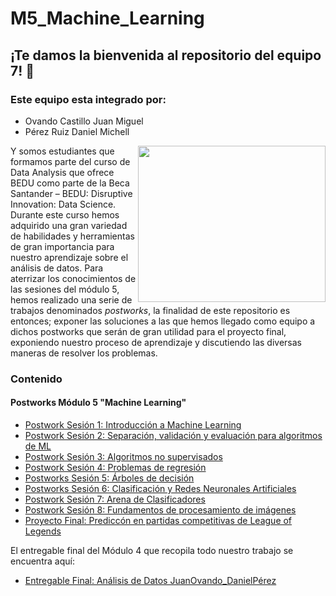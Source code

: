# M5_Machine_Learning

## ¡Te damos la bienvenida al repositorio del equipo 7! :cactus:
### Este equipo esta integrado por:

- Ovando Castillo Juan Miguel
- Pérez Ruiz Daniel Michell

<img src="https://th.bing.com/th/id/R2b07cbb4ce92c2c7d366a475baffe87d?rik=zkXtUSnBnQrQjw&pid=ImgRaw" align="right" height="250" width="300">

Y somos estudiantes que formamos parte del curso de Data Analysis que ofrece BEDU como parte de la Beca Santander – BEDU: Disruptive Innovation: Data Science. Durante este curso hemos adquirido una gran variedad de habilidades y herramientas de gran importancia para nuestro aprendizaje sobre el análisis de datos. Para aterrizar los conocimientos de las sesiones del módulo 5, hemos realizado una serie de trabajos denominados *postworks*, la finalidad de este repositorio es entonces; exponer las soluciones a las que hemos llegado como equipo a dichos postworks que serán de gran utilidad para el proyecto final, exponiendo nuestro proceso de aprendizaje y discutiendo las diversas maneras de resolver los problemas.

### Contenido
#### Postworks Módulo 5 "Machine Learning"

 - [Postwork Sesión 1: Introducción a Machine Learning](Postwork01/Postwork01.ipynb) 
 - [Postwork Sesión 2: Separación, validación y evaluación para algoritmos de ML](Postwork02/Postwork02.ipynb) 
 - [Postwork Sesión 3: Algoritmos no supervisados](Postwork03/Postwork03.ipynb)
 - [Postwork Sesión 4: Problemas de regresión](Postwork04/Postwork04.ipynb) 
 - [Postworks Sesión 5: Árboles de decisión](Postwork05/Postwork05.ipynb) 
 - [Postworks Sesión 6: Clasificación y Redes Neuronales Artificiales](Postwork06/Postwork06.ipynb) 
 - [Postwork Sesión 7: Arena de Clasificadores](Postwork07/Postwork07.ipynb) 
 - [Postwork Sesión 8: Fundamentos de procesamiento de imágenes](Postwork08/Postwork08.ipynb)
 - [Proyecto Final: Prediccón en partidas competitivas de League of Legends](ProyectoFinal/)

El entregable final del Módulo 4 que recopila todo nuestro trabajo se encuentra aquí:
 - [Entregable Final: Análisis de Datos JuanOvando_DanielPérez](Entrega_Final_Análisis_JuanOvando_DanielPeréz/Entrega_Final_Análisis_JuanOvando_DanielPeréz.ipynb)
